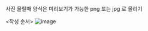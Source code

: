 사진 올릴때 양식은 미리보기가 가능한 png 또는 jpg 로 올리기 

<작성 순서>
![image](https://user-images.githubusercontent.com/103583674/191920940-bbd46768-78bd-48d4-8237-d5cd41a9c525.png)


